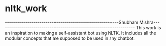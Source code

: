 # nltk_work

---------------------------------------------------------Shubham Mishra--------------------------------------------------------------------
This work is an inspiration to making a self-assistant bot using NLTK. 
It includes all the modular concepts that are supposed to be used in any chatbot.
